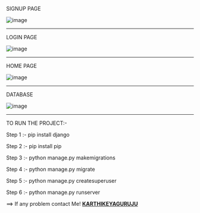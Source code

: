SIGNUP PAGE

![image](https://github.com/karthikeyaguruju/Login-and-Register/assets/109730373/09db4565-37ba-47ca-8155-b03d4df6d454)

<hr>
LOGIN PAGE

![image](https://github.com/karthikeyaguruju/Login-and-Register/assets/109730373/905c717a-c7d3-438a-a5ee-e7b60c47a1e0)
<hr>
HOME PAGE

![image](https://github.com/karthikeyaguruju/Login-and-Register/assets/109730373/a88cf7a4-0488-48e0-887d-5af207c90c67)
<hr>
DATABASE 

![image](https://github.com/karthikeyaguruju/Login-and-Register/assets/109730373/881adef5-0856-4016-90ec-24eb1ed8c973)
<hr>

TO RUN THE PROJECT:-

Step 1 :- pip install django 

Step 2 :- pip install pip

Step 3 :- python manage.py makemigrations

Step 4 :- python manage.py migrate

Step 5 :- python manage.py createsuperuser

Step 6 :- python manage.py runserver

==> If any problem contact Me! 
<a href="https://karthikeya16.netlify.app" target="_blank"><b>KARTHIKEYAGURUJU</b></a>

